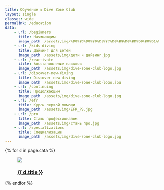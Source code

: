```yaml
---
title: Обучение в Dive Zone Club
layout: single
classes: wide
permalink: /education
data:
    - url: /beginners
      title: Начинающим
      image_path: /assets/img/%D0%BD%D0%B0%D1%87%D0%B8%D0%BD%D0%B0%D1%8E%D1%89%D0%B8%D0%BC.jpg
    - url: /kids-diving
      title: Дайвинг для детей
      image_path: /assets/img/дети и дайвинг.jpg
    - url: /reactivate
      title: Восстановление навыков
      image_path: /assets/img/dive-zone-club-logo.jpg
    - url: /discover-new-diving
      title: Discover new diving
      image_path: /assets/img/dive-zone-club-logo.jpg
    - url: /continuing
      title: Продолжающим
      image_path: /assets/img/dive-zone-club-logo.jpg
    - url: /efr
      title: Курсы первой помощи
      image_path: /assets/img/EFR_PS.jpg
    - url: /pro
      title: Стань профессионалом
      image_path: /assets/img/стань про.jpg
    - url: /specializations
      title: Специализации
      image_path: /assets/img/dive-zone-club-logo.jpg
---
```

<div class="flex-container images">
    {% for d in page.data %}
        <div class="flex-item">
            <figure>
                <a href="{{ site.url }}{{ site.baseurl }}{{ d.url }}">
                    <img src="{{ site.url }}{{ site.baseurl }}{{ d.image_path }}" />
                </a>
                <figcaption><h3><a href="{{ site.url }}{{ site.baseurl }}{{ d.url }}">{{ d.title }}</a></h3></figcaption>
            </figure>
        </div>
    {% endfor %}
</div>